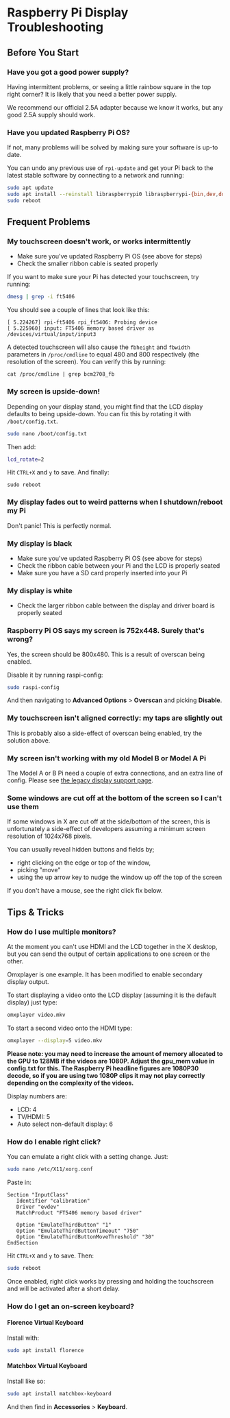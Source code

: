 # Raspberry Pi Display Troubleshooting

## Before You Start

### Have you got a good power supply?

Having intermittent problems, or seeing a little rainbow square in the top right corner? It is likely that you need a better power supply.

We recommend our official 2.5A adapter because we know it works, but any good 2.5A supply should work.

### Have you updated Raspberry Pi OS?

If not, many problems will be solved by making sure your software is up-to date.

You can undo any previous use of `rpi-update` and get your Pi back to the latest stable software by connecting
to a network and running:

```bash
sudo apt update
sudo apt install --reinstall libraspberrypi0 libraspberrypi-{bin,dev,doc} raspberrypi-bootloader
sudo reboot
```

## Frequent Problems

### My touchscreen doesn't work, or works intermittently

- Make sure you've updated Raspberry Pi OS (see above for steps)
- Check the smaller ribbon cable is seated properly

If you want to make sure your Pi has detected your touchscreen, try running:

```bash
dmesg | grep -i ft5406
```

You should see a couple of lines that look like this:

```text
[ 5.224267] rpi-ft5406 rpi_ft5406: Probing device
[ 5.225960] input: FT5406 memory based driver as /devices/virtual/input/input3
```

A detected touchscreen will also cause the `fbheight` and `fbwidth` parameters in `/proc/cmdline` to equal 480 and 800 respectively (the resolution of the screen). You can verify this by running:

```
cat /proc/cmdline | grep bcm2708_fb
```

### My screen is upside-down!

Depending on your display stand, you might find that the LCD display defaults to being upside-down. You can fix this by rotating it with `/boot/config.txt`.

```bash
sudo nano /boot/config.txt
```

Then add:

```bash
lcd_rotate=2
```

Hit `CTRL+X` and `y` to save. And finally:

```
sudo reboot
```

### My display fades out to weird patterns when I shutdown/reboot my Pi

Don't panic! This is perfectly normal.

### My display is black

* Make sure you've updated Raspberry Pi OS (see above for steps)
* Check the ribbon cable between your Pi and the LCD is properly seated
* Make sure you have a SD card properly inserted into your Pi

### My display is white

* Check the larger ribbon cable between the display and driver board is properly seated

### Raspberry Pi OS says my screen is 752x448. Surely that's wrong?

Yes, the screen should be 800x480. This is a result of overscan being enabled.

Disable it by running raspi-config:

```bash
sudo raspi-config
```

And then navigating to **Advanced Options** > **Overscan** and picking **Disable**. 

### My touchscreen isn't aligned correctly: my taps are slightly out

This is probably also a side-effect of overscan being enabled, try the solution above.

### My screen isn't working with my old Model B or Model A Pi

The Model A or B Pi need a couple of extra connections, and an extra line of config. Please see [the legacy display support page](legacy.md).

### Some windows are cut off at the bottom of the screen so I can't use them

If some windows in X are cut off at the side/bottom of the screen, this is unfortunately a side-effect of developers assuming a minimum screen resolution of 1024x768 pixels.

You can usually reveal hidden buttons and fields by;

- right clicking on the edge or top of the window,
- picking "move"
- using the up arrow key to nudge the window up off the top of the screen

If you don't have a mouse, see the right click fix below.

## Tips & Tricks

### How do I use multiple monitors?

At the moment you can't use HDMI and the LCD together in the X desktop, but you can send the output of certain applications to one screen or the other.

Omxplayer is one example. It has been modified to enable secondary display output.

To start displaying a video onto the LCD display (assuming it is the default display) just type:

```bash
omxplayer video.mkv
```

To start a second video onto the HDMI type:

```bash
omxplayer --display=5 video.mkv
```

**Please note: you may need to increase the amount of memory allocated to the GPU to 128MB if the videos are 1080P. Adjust the gpu_mem value in config.txt for this. The Raspberry Pi headline figures are 1080P30 decode, so if you are using two 1080P clips it may not play correctly depending on the complexity of the videos.**

Display numbers are:

* LCD: 4
* TV/HDMI: 5
* Auto select non-default display: 6

### How do I enable right click?

You can emulate a right click with a setting change. Just:

```bash
sudo nano /etc/X11/xorg.conf
```

Paste in:

```
Section "InputClass"
   Identifier "calibration"
   Driver "evdev"
   MatchProduct "FT5406 memory based driver"

   Option "EmulateThirdButton" "1"
   Option "EmulateThirdButtonTimeout" "750"
   Option "EmulateThirdButtonMoveThreshold" "30"
EndSection
```

Hit `CTRL+X` and `y` to save. Then:

```bash
sudo reboot
```

Once enabled, right click works by pressing and holding the touchscreen and will be activated after a short delay.

### How do I get an on-screen keyboard?

#### Florence Virtual Keyboard

Install with:

```bash
sudo apt install florence
```

#### Matchbox Virtual Keyboard

Install like so:

```bash
sudo apt install matchbox-keyboard
```

And then find in **Accessories** > **Keyboard**.

